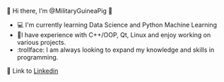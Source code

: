 👋 Hi there, I’m @MilitaryGuineaPig :hamster:

- :computer: I'm currently learning Data Science and Python Machine Learning 
- 🌟I have experience with C++/OOP, Qt, Linux and enjoy working on various projects.
- :trollface: I am always looking to expand my knowledge and skills in programming.

🔗 Link to [Linkedin](linkedin.com/in/VladPallah)

<!---
MilitaryGuineaPig/MilitaryGuineaPig is a ✨ special ✨ repository because its `README.md` (this file) appears on your GitHub profile.
You can click the Preview link to take a look at your changes.
--->
